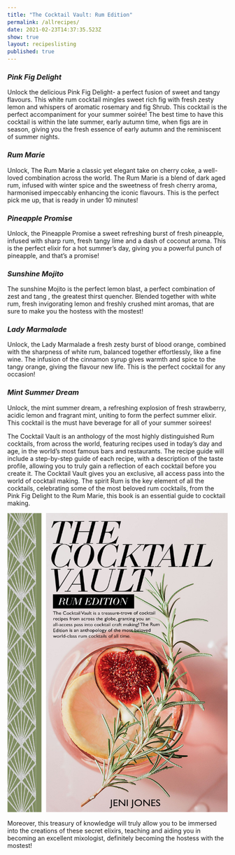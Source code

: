 ```yaml
---
title: "The Cocktail Vault: Rum Edition"
permalink: /allrecipes/
date: 2021-02-23T14:37:35.523Z
show: true
layout: recipeslisting
published: true
---
```

### *Pink Fig Delight*

Unlock the delicious Pink Fig Delight- a perfect fusion of sweet and tangy flavours. This white rum cocktail mingles sweet rich fig with fresh zesty lemon and whispers of aromatic rosemary and fig Shrub. This cocktail is the perfect accompaniment for your summer soirée! The best time to have this cocktail is within the late summer, early autumn time, when figs are in season, giving you the fresh essence of early autumn and the reminiscent of summer nights.

### *Rum Marie* 

Unlock, The Rum Marie a classic yet elegant take on cherry coke, a well-loved combination across the world. The Rum Marie is a blend of dark aged rum, infused with winter spice and the sweetness of fresh cherry aroma, harmonised impeccably enhancing the iconic flavours. This is the perfect pick me up, that is ready in under 10 minutes!

### *Pineapple Promise* 

Unlock, the Pineapple Promise a sweet refreshing burst of fresh pineapple, infused with sharp rum, fresh tangy lime and a dash of coconut aroma. This is the perfect elixir for a hot summer’s day, giving you a powerful punch of pineapple, and that’s a promise!

### *Sunshine Mojito*

The sunshine Mojito is the perfect lemon blast, a perfect combination of zest and tang , the greatest thirst quencher. Blended together with white rum, fresh invigorating lemon and freshly crushed mint aromas, that are sure to make you the hostess with the mostest!

### *Lady Marmalade* 

Unlock, the Lady Marmalade a fresh zesty burst of blood orange, combined with the sharpness of white rum, balanced together effortlessly, like a fine wine. The infusion of the cinnamon syrup gives warmth and spice to the tangy orange, giving the flavour new life. This is the perfect cocktail for any occasion!

### *Mint Summer Dream*

Unlock, the mint summer dream, a refreshing explosion of fresh strawberry, acidic lemon and fragrant mint, uniting to form the perfect summer elixir. This cocktail is the must have beverage for all of your summer soirees!



The Cocktail Vault is an anthology of the most highly distinguished Rum cocktails, from across the world, featuring recipes used in today’s day and age, in the world’s most famous bars and restaurants. The recipe guide will include a step-by-step guide of each recipe, with a description of the taste profile, allowing you to truly gain a reflection of each cocktail before you create it. The Cocktail Vault gives you an exclusive, all access pass into the world of cocktail making. The spirit Rum is the key element of all the cocktails, celebrating some of the most beloved rum cocktails, from the Pink Fig Delight to the Rum Marie, this book is an essential guide to cocktail making.

![The cocktail vault: Rum Edition - cover image ](../uploads/cover-recipe-book-1-.jpg "The cocktail vault: Rum Edition ")

Moreover, this treasury of knowledge will truly allow you to be immersed into the creations of these secret elixirs, teaching and aiding you in becoming an excellent mixologist, definitely becoming the hostess with the mostest!